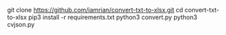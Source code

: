 git clone https://github.com/iamrian/convert-txt-to-xlsx.git
cd convert-txt-to-xlsx
pip3 install -r requirements.txt
python3 convert.py 
python3 cvjson.py
